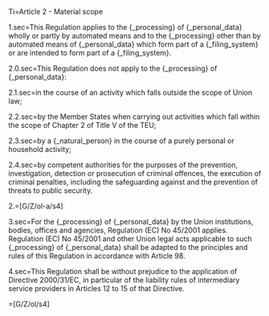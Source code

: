 Ti=Article 2 - Material scope

1.sec=This Regulation applies to the {_processing} of {_personal_data} wholly or partly by automated means and to the {_processing} other than by automated means of {_personal_data} which form part of a {_filing_system} or are intended to form part of a {_filing_system}.

2.0.sec=This Regulation does not apply to the {_processing} of {_personal_data}:

2.1.sec=in the course of an activity which falls outside the scope of Union law;

2.2.sec=by the Member States when carrying out activities which fall within the scope of Chapter 2 of Title V of the TEU;

2.3.sec=by a {_natural_person} in the course of a purely personal or household activity;

2.4.sec=by competent authorities for the purposes of the prevention, investigation, detection or prosecution of criminal offences, the execution of criminal penalties, including the safeguarding against and the prevention of threats to public security.

2.=[G/Z/ol-a/s4]

3.sec=For the {_processing} of {_personal_data} by the Union institutions, bodies, offices and agencies, Regulation (EC) No 45/2001 applies. Regulation (EC) No 45/2001 and other Union legal acts applicable to such {_processing} of {_personal_data} shall be adapted to the principles and rules of this Regulation in accordance with Article 98.

4.sec=This Regulation shall be without prejudice to the application of Directive 2000/31/EC, in particular of the liability rules of intermediary service providers in Articles 12 to 15 of that Directive.

=[G/Z/ol/s4]
